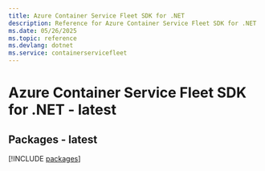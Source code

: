 ```yaml
---
title: Azure Container Service Fleet SDK for .NET
description: Reference for Azure Container Service Fleet SDK for .NET
ms.date: 05/26/2025
ms.topic: reference
ms.devlang: dotnet
ms.service: containerservicefleet
---
```

# Azure Container Service Fleet SDK for .NET - latest
## Packages - latest
[!INCLUDE [packages](container-service-fleet-index.md)]
